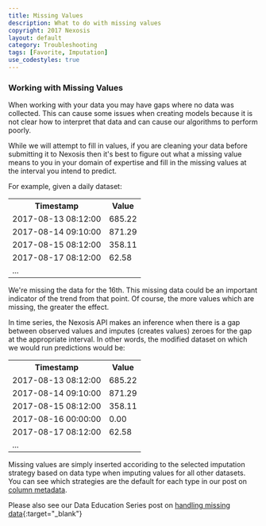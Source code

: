 ```yaml
---
title: Missing Values
description: What to do with missing values
copyright: 2017 Nexosis 
layout: default
category: Troubleshooting
tags: [Favorite, Imputation]
use_codestyles: true
---
```


### Working with Missing Values
When working with your data you may have gaps where no data was collected. This can cause some issues when creating models because it is not clear how to interpret that data and can cause our algorithms to perform poorly. 

While we will attempt to fill in values, if you are cleaning your data before submitting it to Nexosis then it's best to figure out what a missing value means to you in your domain of expertise and fill in the missing values at the interval you intend to predict.

For example, given a daily dataset:

<table>
<th>Timestamp</th>
<th>Value</th>
<tr>
    <td>2017-08-13 08:12:00</td>
    <td>685.22</td>
</tr>
<tr>
    <td>2017-08-14 09:10:00</td>
    <td>871.29</td>
</tr>
<tr>
    <td>2017-08-15 08:12:00</td>
    <td>358.11</td>
</tr>
<tr>
    <td>2017-08-17 08:12:00</td>
    <td>62.58</td>
</tr>
<tr>
    <td colspan="2">...</td>
</tr>
</table>

We're missing the data for the 16th. This missing data could be an important indicator of the trend from that point. Of course, the more values which are missing, the greater the effect.

In time series, the Nexosis API makes an inference when there is a gap between observed values and imputes (creates values) zeroes for the gap at the appropriate interval. In other words, the modified dataset on which we would run predictions would be:
<table>
<th>Timestamp</th>
<th>Value</th>
<tr>
    <td>2017-08-13 08:12:00</td>
    <td>685.22</td>
</tr>
<tr>
    <td>2017-08-14 09:10:00</td>
    <td>871.29</td>
</tr>
<tr>
    <td>2017-08-15 08:12:00</td>
    <td>358.11</td>
</tr>
<tr>
    <td>2017-08-16 00:00:00</td>
    <td>0.00</td>
</tr>
<tr>
    <td>2017-08-17 08:12:00</td>
    <td>62.58</td>
</tr>
<tr>
    <td colspan="2">...</td>
</tr>
</table>

Missing values are simply inserted accoriding to the selected imputation strategy based on data type when imputing values for all other datasets. You can see which strategies are the default for each type in our post on [column metadata](/guides/columnmetadata).

Please also see our Data Education Series post on [handling missing data](https://content.nexosis.com/blog/what-to-do-with-missing-data){:target="_blank"}